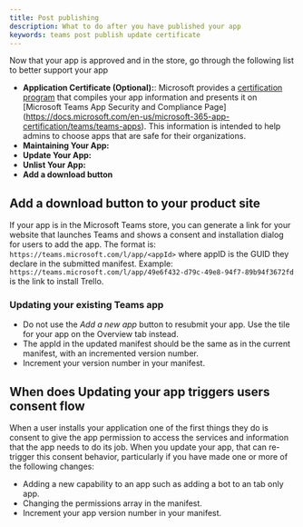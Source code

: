 ```yaml
---
title: Post publishing 
description: What to do after you have published your app 
keywords: teams post publish update certificate
---
```


Now that your app is approved and in the store, go through the following list to better support your app

* **Application Certificate (Optional):**: Microsoft provides a [certification program](~/) that compiles your app information and presents it on [Microsoft Teams App Security and Compliance Page] (https://docs.microsoft.com/en-us/microsoft-365-app-certification/teams/teams-apps). This information is intended to help admins to choose apps that are safe for their organizations.
* **Maintaining Your App:**
* **Update Your App:**
* **Unlist Your App:** 
* **Add a download button**


## Add a download button to your product site

If your app is in the Microsoft Teams store, you can generate a link for your website that launches Teams and shows a consent and installation dialog for users to add the app.
The format is:  `https://teams.microsoft.com/l/app/<appId>` where appID is the GUID they declare in the submitted manifest.
Example: `https://teams.microsoft.com/l/app/49e6f432-d79c-49e8-94f7-89b94f3672fd` is the link to install Trello.

### Updating your existing Teams app

* Do not use the *Add a new app* button to resubmit your app. Use the tile for your app on the Overview tab instead.
* The appId in the updated manifest should be the same as in the current manifest, with an incremented version number.
* Increment your version number in your manifest.

## When does Updating your app triggers users consent flow

When a user installs your application one of the first things they do is consent to give the app permission to access the services and information that the app needs to do its job. When you update your app, that can re-trigger this consent behavior, particularly if you have made one or more of the following changes:

* Adding a new capability to an app such as adding a bot to an tab only app.
* Changing the permissions array in the manifest.
* Increment your app version number in your manifest.